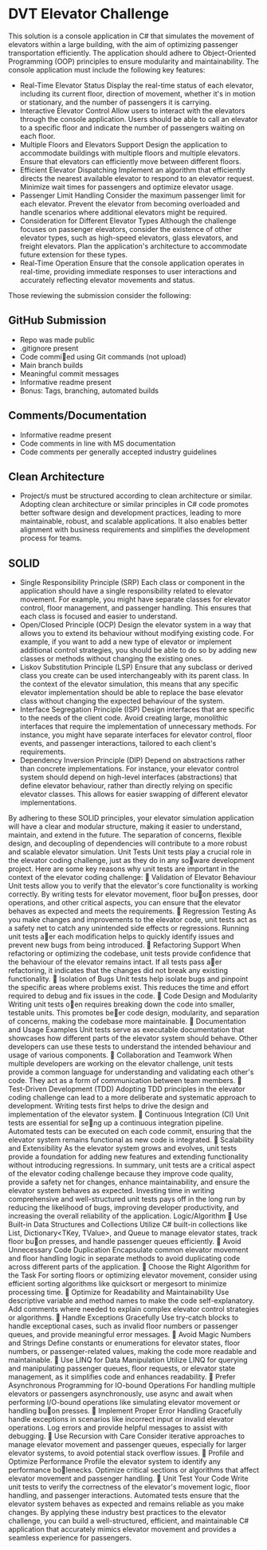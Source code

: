 # DVT Elevator Challenge

This solution is a console application in C# that simulates the movement of
elevators within a large building, with the aim of optimizing passenger transportation efficiently. The
application should adhere to Object-Oriented Programming (OOP) principles to ensure modularity
and maintainability.
The console application must include the following key features:

- Real-Time Elevator Status
    Display the real-time status of each elevator, including its current floor, direction of movement,
whether it's in motion or stationary, and the number of passengers it is carrying.
- Interactive Elevator Control
    Allow users to interact with the elevators through the console application. Users should be able
to call an elevator to a specific floor and indicate the number of passengers waiting on each floor.
- Multiple Floors and Elevators Support
Design the application to accommodate buildings with multiple floors and multiple elevators.
Ensure that elevators can efficiently move between different floors.
- Efficient Elevator Dispatching
Implement an algorithm that efficiently directs the nearest available elevator to respond to an
elevator request. Minimize wait times for passengers and optimize elevator usage.
- Passenger Limit Handling
Consider the maximum passenger limit for each elevator. Prevent the elevator from becoming
overloaded and handle scenarios where additional elevators might be required.
- Consideration for Different Elevator Types
Although the challenge focuses on passenger elevators, consider the existence of other elevator
types, such as high-speed elevators, glass elevators, and freight elevators. Plan the application's
architecture to accommodate future extension for these types.
- Real-Time Operation
Ensure that the console application operates in real-time, providing immediate responses to user
interactions and accurately reflecting elevator movements and status.

Those reviewing the submission consider the following:
## GitHub Submission
- Repo was made public
- .gitignore present
- Code commi􀆩ed using Git commands (not upload)
- Main branch builds
- Meaningful commit messages
- Informative readme present
- Bonus: Tags, branching, automated builds
## Comments/Documentation
- Informative readme present
- Code comments in line with MS documentation
- Code comments per generally accepted industry guidelines
## Clean Architecture
- Project/s must be structured according to clean architecture or similar. Adopting clean architecture
or similar principles in C# code promotes better software design and development practices, leading
to more maintainable, robust, and scalable applications. It also enables better alignment with
business requirements and simplifies the development process for teams.
## SOLID
- Single Responsibility Principle (SRP)
Each class or component in the application should have a single responsibility related to elevator
movement. For example, you might have separate classes for elevator control, floor management,
and passenger handling. This ensures that each class is focused and easier to understand.
- Open/Closed Principle (OCP)
Design the elevator system in a way that allows you to extend its behaviour without modifying
existing code. For example, if you want to add a new type of elevator or implement additional
control strategies, you should be able to do so by adding new classes or methods without changing
the existing ones.
- Liskov Substitution Principle (LSP)
Ensure that any subclass or derived class you create can be used interchangeably with its parent
class. In the context of the elevator simulation, this means that any specific elevator implementation
should be able to replace the base elevator class without changing the expected behaviour of the
system.
- Interface Segregation Principle (ISP)
Design interfaces that are specific to the needs of the client code. Avoid creating large, monolithic
interfaces that require the implementation of unnecessary methods. For instance, you might have
separate interfaces for elevator control, floor events, and passenger interactions, tailored to each
client's requirements.
- Dependency Inversion Principle (DIP)
Depend on abstractions rather than concrete implementations. For instance, your elevator control
system should depend on high-level interfaces (abstractions) that define elevator behaviour, rather
than directly relying on specific elevator classes. This allows for easier swapping of different elevator
implementations.

By adhering to these SOLID principles, your elevator simulation application will have a clear and
modular structure, making it easier to understand, maintain, and extend in the future. The
separation of concerns, flexible design, and decoupling of dependencies will contribute to a more
robust and scalable elevator simulation.
Unit Tests
Unit tests play a crucial role in the elevator coding challenge, just as they do in any so􀅌ware
development project. Here are some key reasons why unit tests are important in the context of the
elevator coding challenge:
 Validation of Elevator Behaviour
Unit tests allow you to verify that the elevator's core functionality is working correctly. By
writing tests for elevator movement, floor bu􀆩on presses, door operations, and other critical
aspects, you can ensure that the elevator behaves as expected and meets the requirements.
 Regression Testing
As you make changes and improvements to the elevator code, unit tests act as a safety net to
catch any unintended side effects or regressions. Running unit tests a􀅌er each modification
helps to quickly identify issues and prevent new bugs from being introduced.
 Refactoring Support
When refactoring or optimizing the codebase, unit tests provide confidence that the
behaviour of the elevator remains intact. If all tests pass a􀅌er refactoring, it indicates that
the changes did not break any existing functionality.
 Isolation of Bugs
Unit tests help isolate bugs and pinpoint the specific areas where problems exist. This
reduces the time and effort required to debug and fix issues in the code.
 Code Design and Modularity
Writing unit tests o􀅌en requires breaking down the code into smaller, testable units. This
promotes be􀆩er code design, modularity, and separation of concerns, making the codebase
more maintainable.
 Documentation and Usage Examples
Unit tests serve as executable documentation that showcases how different parts of the
elevator system should behave. Other developers can use these tests to understand the
intended behaviour and usage of various components.
 Collaboration and Teamwork
When multiple developers are working on the elevator challenge, unit tests provide a
common language for understanding and validating each other's code. They act as a form of
communication between team members.
 Test-Driven Development (TDD)
Adopting TDD principles in the elevator coding challenge can lead to a more deliberate and
systematic approach to development. Writing tests first helps to drive the design and
implementation of the elevator system.
 Continuous Integration (CI)
Unit tests are essential for se􀆫ng up a continuous integration pipeline. Automated tests can
be executed on each code commit, ensuring that the elevator system remains functional as
new code is integrated.
 Scalability and Extensibility
As the elevator system grows and evolves, unit tests provide a foundation for adding new
features and extending functionality without introducing regressions.
In summary, unit tests are a critical aspect of the elevator coding challenge because they improve
code quality, provide a safety net for changes, enhance maintainability, and ensure the elevator
system behaves as expected. Investing time in writing comprehensive and well-structured unit tests
pays off in the long run by reducing the likelihood of bugs, improving developer productivity, and
increasing the overall reliability of the application.
Logic/Algorithm
 Use Built-in Data Structures and Collections
Utilize C# built-in collections like List<T>, Dictionary<TKey, TValue>, and Queue<T> to manage
elevator states, track floor bu􀆩on presses, and handle passenger queues efficiently.
 Avoid Unnecessary Code Duplication
Encapsulate common elevator movement and floor handling logic in separate methods to
avoid duplicating code across different parts of the application.
 Choose the Right Algorithm for the Task
For sorting floors or optimizing elevator movement, consider using efficient sorting
algorithms like quicksort or mergesort to minimize processing time.
 Optimize for Readability and Maintainability
Use descriptive variable and method names to make the code self-explanatory. Add
comments where needed to explain complex elevator control strategies or algorithms.
 Handle Exceptions Gracefully
Use try-catch blocks to handle exceptional cases, such as invalid floor numbers or passenger
queues, and provide meaningful error messages.
 Avoid Magic Numbers and Strings
Define constants or enumerations for elevator states, floor numbers, or passenger-related
values, making the code more readable and maintainable.
 Use LINQ for Data Manipulation
Utilize LINQ for querying and manipulating passenger queues, floor requests, or elevator
state management, as it simplifies code and enhances readability.
 Prefer Asynchronous Programming for IO-bound Operations
For handling multiple elevators or passengers asynchronously, use async and await when
performing I/O-bound operations like simulating elevator movement or handling bu􀆩on
presses.
 Implement Proper Error Handling
Gracefully handle exceptions in scenarios like incorrect input or invalid elevator operations.
Log errors and provide helpful messages to assist with debugging.
 Use Recursion with Care
Consider iterative approaches to manage elevator movement and passenger queues,
especially for larger elevator systems, to avoid potential stack overflow issues.
 Profile and Optimize Performance
Profile the elevator system to identify any performance bo􀆩lenecks. Optimize critical
sections or algorithms that affect elevator movement and passenger handling.
 Unit Test Your Code
Write unit tests to verify the correctness of the elevator's movement logic, floor handling,
and passenger interactions. Automated tests ensure that the elevator system behaves as
expected and remains reliable as you make changes.
By applying these industry best practices to the elevator challenge, you can build a well-structured,
efficient, and maintainable C# application that accurately mimics elevator movement and provides a
seamless experience for passengers.
